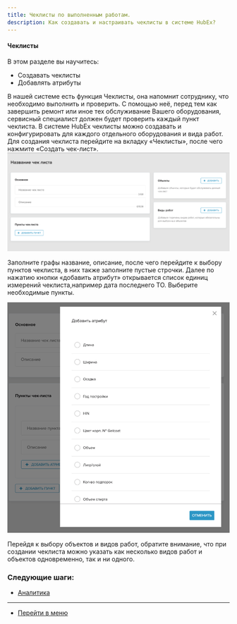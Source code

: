 ```yaml
---
title: Чеклисты по выполненным работам.
description: Как создавать и настраивать чеклисты в системе HubEx?
---
```


<!-- Yandex.Metrika counter -->
<script type="text/javascript" >
   (function(m,e,t,r,i,k,a){m[i]=m[i]||function(){(m[i].a=m[i].a||[]).push(arguments)};
   m[i].l=1*new Date();k=e.createElement(t),a=e.getElementsByTagName(t)[0],k.async=1,k.src=r,a.parentNode.insertBefore(k,a)})
   (window, document, "script", "https://mc.yandex.ru/metrika/tag.js", "ym");
   ym('{{ site.yandex_metric }}', "init", {
        id:'{{ site.yandex_metric }}',
        clickmap:true,
        trackLinks:true,
        accurateTrackBounce:true,
        webvisor:true
   });
</script>
<noscript><div><img src="https://mc.yandex.ru/watch/'{{ site.yandex_metric }}'" style="position:absolute; left:-9999px;" alt="" /></div></noscript>
<!-- /Yandex.Metrika counter -->

#### Чеклисты
В этом разделе вы научитесь:
- Создавать чеклисты
- Добавлять атрибуты

В нашей системе есть функция Чеклисты, она напомнит сотруднику, что необходимо выполнить и проверить. С помощью неё, перед тем как завершить ремонт или иное тех обслуживание Вашего оборудования, сервисный специалист должен будет проверить каждый пункт чеклиста. В системе HubEx чеклисты можно создавать и конфигурировать для каждого отдельного оборудования и вида работ.
 Для создания чеклиста перейдите на вкладку «Чеклисты», после чего нажмите «Создать чек-лист».
![check1.png](/attachments/images/ru/Checklists/check1.png)

Заполните графы название, описание, после чего перейдите к выбору пунктов чеклиста, в них также заполните пустые строчки. Далее по нажатию кнопки «добавить атрибут» открывается список единиц измерений чеклиста,например дата последнего ТО. Выберите необходимые пункты.

![check2.png](/attachments/images/ru/Checklists/check2.png)

Перейдя к выбору объектов и видов работ, обратите внимание, что при создании чеклиста можно указать как несколько видов работ и объектов одновременно, так и ни одного.




### Следующие шаги:
- [Аналитика](./Analytics.md)


___
- [Перейти в меню](http://wiki.hubex.ru)
